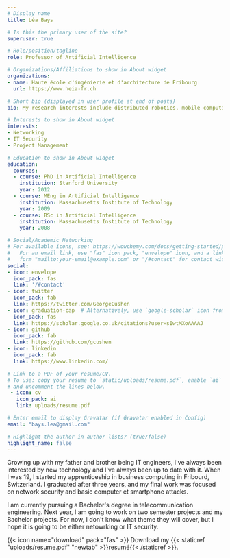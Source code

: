 ```yaml
---
# Display name
title: Léa Bays

# Is this the primary user of the site?
superuser: true

# Role/position/tagline
role: Professor of Artificial Intelligence

# Organizations/Affiliations to show in About widget
organizations:
- name: Haute école d'ingénierie et d'architecture de Fribourg
  url: https://www.heia-fr.ch

# Short bio (displayed in user profile at end of posts)
bio: My research interests include distributed robotics, mobile computing and programmable matter.

# Interests to show in About widget
interests:
- Networking
- IT Security
- Project Management

# Education to show in About widget
education:
  courses:
  - course: PhD in Artificial Intelligence
    institution: Stanford University
    year: 2012
  - course: MEng in Artificial Intelligence
    institution: Massachusetts Institute of Technology
    year: 2009
  - course: BSc in Artificial Intelligence
    institution: Massachusetts Institute of Technology
    year: 2008

# Social/Academic Networking
# For available icons, see: https://wowchemy.com/docs/getting-started/page-builder/#icons
#   For an email link, use "fas" icon pack, "envelope" icon, and a link in the
#   form "mailto:your-email@example.com" or "/#contact" for contact widget.
social:
- icon: envelope
  icon_pack: fas
  link: '/#contact'
- icon: twitter
  icon_pack: fab
  link: https://twitter.com/GeorgeCushen
- icon: graduation-cap  # Alternatively, use `google-scholar` icon from `ai` icon pack
  icon_pack: fas
  link: https://scholar.google.co.uk/citations?user=sIwtMXoAAAAJ
- icon: github
  icon_pack: fab
  link: https://github.com/gcushen
- icon: linkedin
  icon_pack: fab
  link: https://www.linkedin.com/

# Link to a PDF of your resume/CV.
# To use: copy your resume to `static/uploads/resume.pdf`, enable `ai` icons in `params.toml`, 
# and uncomment the lines below.
 - icon: cv
   icon_pack: ai
   link: uploads/resume.pdf

# Enter email to display Gravatar (if Gravatar enabled in Config)
email: "bays.lea@gmail.com"

# Highlight the author in author lists? (true/false)
highlight_name: false
---
```


Growing up with my father and brother being IT engineers, I've always been interested by new technology and I've always been up to date with it. When I was 19, I started my apprenticeship in business computing in Fribourd, Switzerland. I graduated after three years, and my final work was focused on network security and basic computer et smartphone attacks.

I am currently pursuing a Bachelor's degree in telecommunication engineering. Next year, I am going to work on two semester projects and my Bachelor projects. For now, I don't know what theme they will cover, but I hope it is going to be either netowrking or IT security.

{{< icon name="download" pack="fas" >}} Download my {{< staticref "uploads/resume.pdf" "newtab" >}}resumé{{< /staticref >}}.
